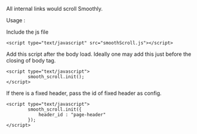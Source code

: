 All internal links would scroll Smoothly.

Usage : 

Include the js file
```
<script type="text/javascript" src="smoothScroll.js"></script>
```

Add this script after the body load. Ideally one may add this just before the closing of body tag.

```  
<script type="text/javascript">
        smooth_scroll.init();
</script>
```

If there is a fixed header, pass the id of fixed header as config.

```
<script type="text/javascript">
        smooth_scroll.init({
            header_id : "page-header"
        });
</script>


```

